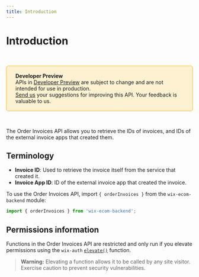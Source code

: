 ```yaml
---
title: Introduction
---
```

# Introduction

&nbsp;

<div style="background-color: #FEF1D1; padding: 18px 24px; border-radius: 6px; border: 1px solid #FDB10C; box-sizing: border-box; display: inline-block">
 <b>Developer Preview</b>
 <br/>
 <span>APIs in <a href="https://www.wix.com/velo/reference/api-overview/developer-preview">Developer Preview</a> are subject to change and are not intended for use in production.<br/><a href="https://discord.com/channels/1114269395317968906/1288424315838005259">Send us</a> your suggestions for improving this API. Your feedback is valuable to us.</span>
</div> 

&nbsp;

The Order Invoices API allows you to retrieve the IDs of invoices, and IDs of the external invoice apps that created them.


## Terminology

+ __Invoice ID__: Used to retrieve the invoice itself from the service that created it.
+ __Invoice App ID__: ID of the external invoice app that created the invoice.

To use the Order Invoices API, import `{ orderInvoices }` from the `wix-ecom-backend` module:

```javascript
import { orderInvoices } from 'wix-ecom-backend';
```

## Permissions information

Functions in the Order Invoices API are restricted and only run if you elevate permissions using the `wix-auth` [`elevate()`](https://www.wix.com/velo/reference/wix-auth/elevate) function.

<blockquote class='warning'>
<p><strong>Warning:</strong> Elevating a function allows it to be called by any site visitor. Exercise caution to prevent security vulnerabilities.</p>
</blockquote>
